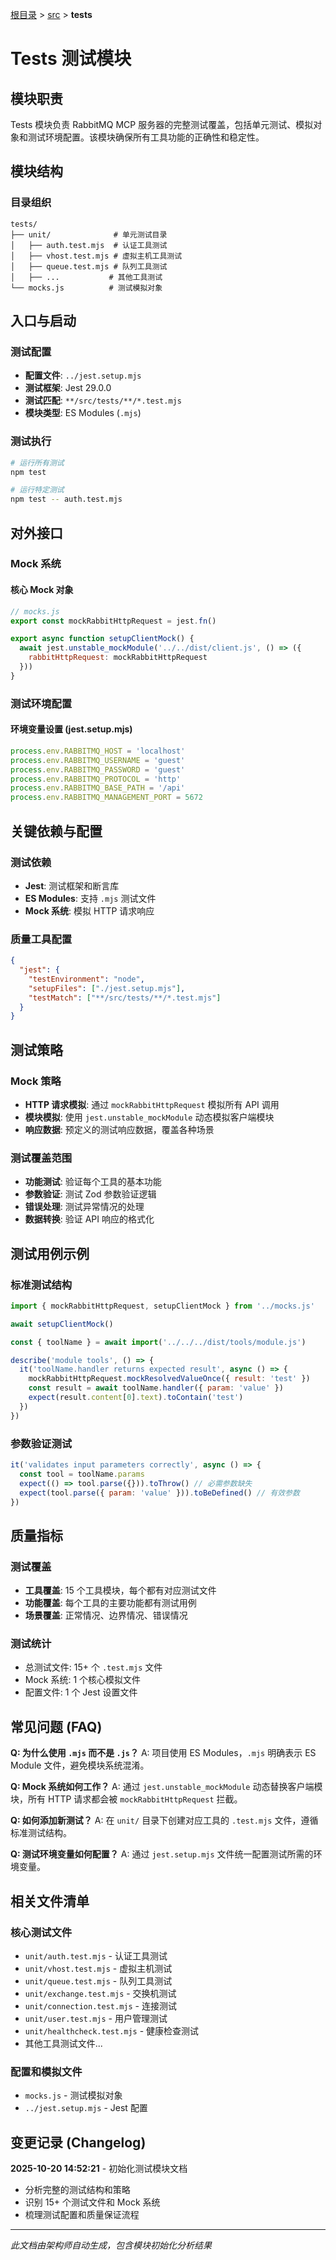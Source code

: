 [根目录](../../CLAUDE.md) > [src](../) > **tests**

# Tests 测试模块

## 模块职责

Tests 模块负责 RabbitMQ MCP 服务器的完整测试覆盖，包括单元测试、模拟对象和测试环境配置。该模块确保所有工具功能的正确性和稳定性。

## 模块结构

### 目录组织
```
tests/
├── unit/              # 单元测试目录
│   ├── auth.test.mjs  # 认证工具测试
│   ├── vhost.test.mjs # 虚拟主机工具测试
│   ├── queue.test.mjs # 队列工具测试
│   ├── ...           # 其他工具测试
└── mocks.js          # 测试模拟对象
```

## 入口与启动

### 测试配置
- **配置文件**: `../jest.setup.mjs`
- **测试框架**: Jest 29.0.0
- **测试匹配**: `**/src/tests/**/*.test.mjs`
- **模块类型**: ES Modules (`.mjs`)

### 测试执行
```bash
# 运行所有测试
npm test

# 运行特定测试
npm test -- auth.test.mjs
```

## 对外接口

### Mock 系统

#### 核心 Mock 对象
```javascript
// mocks.js
export const mockRabbitHttpRequest = jest.fn()

export async function setupClientMock() {
  await jest.unstable_mockModule('../../dist/client.js', () => ({
    rabbitHttpRequest: mockRabbitHttpRequest
  }))
}
```

### 测试环境配置

#### 环境变量设置 (jest.setup.mjs)
```javascript
process.env.RABBITMQ_HOST = 'localhost'
process.env.RABBITMQ_USERNAME = 'guest'
process.env.RABBITMQ_PASSWORD = 'guest'
process.env.RABBITMQ_PROTOCOL = 'http'
process.env.RABBITMQ_BASE_PATH = '/api'
process.env.RABBITMQ_MANAGEMENT_PORT = 5672
```

## 关键依赖与配置

### 测试依赖
- **Jest**: 测试框架和断言库
- **ES Modules**: 支持 `.mjs` 测试文件
- **Mock 系统**: 模拟 HTTP 请求响应

### 质量工具配置
```json
{
  "jest": {
    "testEnvironment": "node",
    "setupFiles": ["./jest.setup.mjs"],
    "testMatch": ["**/src/tests/**/*.test.mjs"]
  }
}
```

## 测试策略

### Mock 策略
- **HTTP 请求模拟**: 通过 `mockRabbitHttpRequest` 模拟所有 API 调用
- **模块模拟**: 使用 `jest.unstable_mockModule` 动态模拟客户端模块
- **响应数据**: 预定义的测试响应数据，覆盖各种场景

### 测试覆盖范围
- **功能测试**: 验证每个工具的基本功能
- **参数验证**: 测试 Zod 参数验证逻辑
- **错误处理**: 测试异常情况的处理
- **数据转换**: 验证 API 响应的格式化

## 测试用例示例

### 标准测试结构
```javascript
import { mockRabbitHttpRequest, setupClientMock } from '../mocks.js'

await setupClientMock()

const { toolName } = await import('../../../dist/tools/module.js')

describe('module tools', () => {
  it('toolName.handler returns expected result', async () => {
    mockRabbitHttpRequest.mockResolvedValueOnce({ result: 'test' })
    const result = await toolName.handler({ param: 'value' })
    expect(result.content[0].text).toContain('test')
  })
})
```

### 参数验证测试
```javascript
it('validates input parameters correctly', async () => {
  const tool = toolName.params
  expect(() => tool.parse({})).toThrow() // 必需参数缺失
  expect(tool.parse({ param: 'value' })).toBeDefined() // 有效参数
})
```

## 质量指标

### 测试覆盖
- **工具覆盖**: 15 个工具模块，每个都有对应测试文件
- **功能覆盖**: 每个工具的主要功能都有测试用例
- **场景覆盖**: 正常情况、边界情况、错误情况

### 测试统计
- 总测试文件: 15+ 个 `.test.mjs` 文件
- Mock 系统: 1 个核心模拟文件
- 配置文件: 1 个 Jest 设置文件

## 常见问题 (FAQ)

**Q: 为什么使用 `.mjs` 而不是 `.js`？**
A: 项目使用 ES Modules，`.mjs` 明确表示 ES Module 文件，避免模块系统混淆。

**Q: Mock 系统如何工作？**
A: 通过 `jest.unstable_mockModule` 动态替换客户端模块，所有 HTTP 请求都会被 `mockRabbitHttpRequest` 拦截。

**Q: 如何添加新测试？**
A: 在 `unit/` 目录下创建对应工具的 `.test.mjs` 文件，遵循标准测试结构。

**Q: 测试环境变量如何配置？**
A: 通过 `jest.setup.mjs` 文件统一配置测试所需的环境变量。

## 相关文件清单

### 核心测试文件
- `unit/auth.test.mjs` - 认证工具测试
- `unit/vhost.test.mjs` - 虚拟主机测试
- `unit/queue.test.mjs` - 队列工具测试
- `unit/exchange.test.mjs` - 交换机测试
- `unit/connection.test.mjs` - 连接测试
- `unit/user.test.mjs` - 用户管理测试
- `unit/healthcheck.test.mjs` - 健康检查测试
- 其他工具测试文件...

### 配置和模拟文件
- `mocks.js` - 测试模拟对象
- `../jest.setup.mjs` - Jest 配置

## 变更记录 (Changelog)

**2025-10-20 14:52:21** - 初始化测试模块文档
- 分析完整的测试结构和策略
- 识别 15+ 个测试文件和 Mock 系统
- 梳理测试配置和质量保证流程

---

*此文档由架构师自动生成，包含模块初始化分析结果*